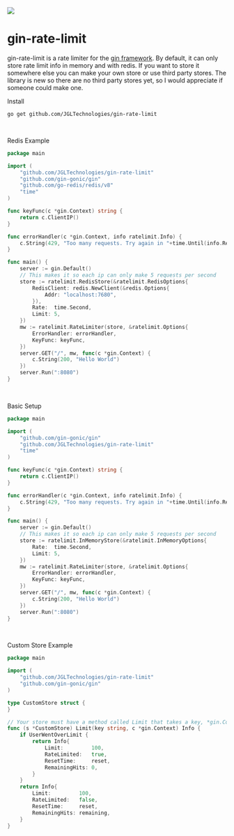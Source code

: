 <a href="https://jgltechnologies.com/discord">
<img src="https://discord.com/api/guilds/844418702430175272/embed.png">
</a>

# gin-rate-limit

gin-rate-limit is a rate limiter for the <a href="https://github.com/gin-gonic/gin">gin framework</a>. By default, it
can only store rate limit info in memory and with redis. If you want to store it somewhere else you can make your own
store or use third party stores. The library is new so there are no third party stores yet, so I would appreciate if
someone could make one.

Install

 ```shell
 go get github.com/JGLTechnologies/gin-rate-limit
```

<br>

Redis Example

```go
package main

import (
	"github.com/JGLTechnologies/gin-rate-limit"
	"github.com/gin-gonic/gin"
	"github.com/go-redis/redis/v8"
	"time"
)

func keyFunc(c *gin.Context) string {
	return c.ClientIP()
}

func errorHandler(c *gin.Context, info ratelimit.Info) {
	c.String(429, "Too many requests. Try again in "+time.Until(info.ResetTime).String())
}

func main() {
	server := gin.Default()
	// This makes it so each ip can only make 5 requests per second
	store := ratelimit.RedisStore(&ratelimit.RedisOptions{
		RedisClient: redis.NewClient(&redis.Options{
			Addr: "localhost:7680",
		}),
		Rate:  time.Second,
		Limit: 5,
	})
	mw := ratelimit.RateLimiter(store, &ratelimit.Options{
		ErrorHandler: errorHandler,
		KeyFunc: keyFunc,
    })
	server.GET("/", mw, func(c *gin.Context) {
		c.String(200, "Hello World")
	})
	server.Run(":8080")
}
```

<br>

Basic Setup

```go
package main

import (
	"github.com/gin-gonic/gin"
	"github.com/JGLTechnologies/gin-rate-limit"
	"time"
)

func keyFunc(c *gin.Context) string {
	return c.ClientIP()
}

func errorHandler(c *gin.Context, info ratelimit.Info) {
	c.String(429, "Too many requests. Try again in "+time.Until(info.ResetTime).String())
}

func main() {
	server := gin.Default()
	// This makes it so each ip can only make 5 requests per second
	store := ratelimit.InMemoryStore(&ratelimit.InMemoryOptions{
		Rate:  time.Second,
		Limit: 5,
	})
	mw := ratelimit.RateLimiter(store, &ratelimit.Options{
		ErrorHandler: errorHandler,
		KeyFunc: keyFunc,
	})
	server.GET("/", mw, func(c *gin.Context) {
		c.String(200, "Hello World")
	})
	server.Run(":8080")
}
```

<br>


Custom Store Example

```go
package main

import (
	"github.com/JGLTechnologies/gin-rate-limit"
	"github.com/gin-gonic/gin"
)

type CustomStore struct {
}

// Your store must have a method called Limit that takes a key, *gin.Context and returns ratelimit.Info
func (s *CustomStore) Limit(key string, c *gin.Context) Info {
	if UserWentOverLimit {
		return Info{
			Limit:         100,
			RateLimited:   true,
			ResetTime:     reset,
			RemainingHits: 0,
		}
	}
	return Info{
		Limit:         100,
		RateLimited:   false,
		ResetTime:     reset,
		RemainingHits: remaining,
	}
}
```